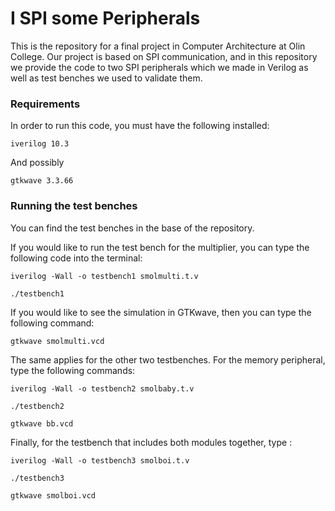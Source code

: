# I SPI some Peripherals

This is the repository for a final project in Computer Architecture at Olin College. Our project is based on SPI communication, and in this repository we provide the code to two SPI peripherals which we made in Verilog as well as test benches we used to validate them.

### Requirements
In order to run this code, you must have the following installed:

```
iverilog 10.3

```

And possibly

```
gtkwave 3.3.66

```

### Running the test benches

You can find the test benches in the base of the repository.

If you would like to run the test bench for the multiplier, you can type the following code into the terminal:

```
iverilog -Wall -o testbench1 smolmulti.t.v

./testbench1
```
If you would like to see the simulation in GTKwave, then you can type the following command:

```
gtkwave smolmulti.vcd
```

The same applies for the other two testbenches. For the memory peripheral, type the following commands:


```
iverilog -Wall -o testbench2 smolbaby.t.v

./testbench2

gtkwave bb.vcd
```
Finally, for the testbench that includes both modules together, type :

```
iverilog -Wall -o testbench3 smolboi.t.v

./testbench3

gtkwave smolboi.vcd
```
